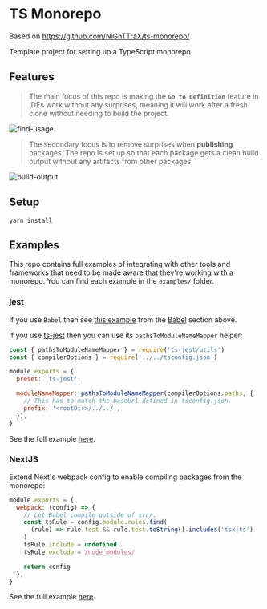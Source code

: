 # TS Monorepo

Based on https://github.com/NiGhTTraX/ts-monorepo/

Template project for setting up a TypeScript monorepo

<!-- END doctoc generated TOC please keep comment here to allow auto update -->

## Features

> The main focus of this repo is making the **`Go to definition`** feature in IDEs work without any surprises, meaning it will work after a fresh clone without needing to build the project.

![find-usage](./media/find-usage.gif)

> The secondary focus is to remove surprises when **publishing** packages. The repo is set up so that each package gets a clean build output without any artifacts from other packages.

![build-output](./media/build-output.png)

## Setup

```
yarn install
```

## Examples

This repo contains full examples of integrating with other tools and frameworks that need to be made aware that they're working with a monorepo. You can find each example in the `examples/` folder.

### jest

If you use `Babel` then see [this example](examples/jest-babel) from the [Babel](#babel) section above.

If you use [ts-jest](https://github.com/kulshekhar/ts-jest) then you can use its `pathsToModuleNameMapper` helper:

```js
const { pathsToModuleNameMapper } = require('ts-jest/utils')
const { compilerOptions } = require('../../tsconfig.json')

module.exports = {
  preset: 'ts-jest',

  moduleNameMapper: pathsToModuleNameMapper(compilerOptions.paths, {
    // This has to match the baseUrl defined in tsconfig.json.
    prefix: '<rootDir>/../../',
  }),
}
```

See the full example [here](examples/jest-tsjest).

### NextJS

Extend Next's webpack config to enable compiling packages from the monorepo:

```js
module.exports = {
  webpack: (config) => {
    // Let Babel compile outside of src/.
    const tsRule = config.module.rules.find(
      (rule) => rule.test && rule.test.toString().includes('tsx|ts')
    )
    tsRule.include = undefined
    tsRule.exclude = /node_modules/

    return config
  },
}
```

See the full example [here](examples/nextjs).
